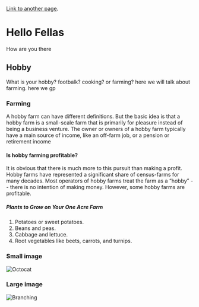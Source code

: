 

[Link to another page](./another-page.html).

# Hello Fellas

How are you there

## Hobby

What is your hobby? footbalk? cooking? or farming? 
here we will talk about farming. here we gp

### Farming

A hobby farm can have different definitions. But the basic idea is that a hobby farm is a small-scale farm that is primarily for pleasure instead of being a business venture. The owner or owners of a hobby farm typically have a main source of income, like an off-farm job, or a pension or retirement income

#### Is hobby farming profitable?


It is obvious that there is much more to this pursuit than making a profit. Hobby farms have represented a significant share of census-farms for many decades. Most operators of hobby farms treat the farm as a “hobby” -- there is no intention of making money. However, some hobby farms are profitable.

##### Plants to Grow on Your One Acre Farm

1.  Potatoes or sweet potatoes.
2.  Beans and peas.
3.  Cabbage and lettuce.
4.  Root vegetables like beets, carrots, and turnips.


### Small image

![Octocat](https://github.githubassets.com/images/icons/emoji/octocat.png)

### Large image

![Branching](https://guides.github.com/activities/hello-world/branching.png)

